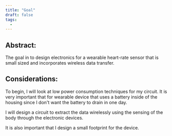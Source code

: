 ```yaml
---
title: "Goal"
draft: false
tags:
  - 
---
```

## Abstract:

The goal in to design electronics for a wearable heart-rate sensor that is small sized and incorporates wireless data transfer.

## Considerations:

To begin, I will look at low power consumption techniques for my circuit. It is very important that for wearable device that uses a battery inside of the housing since I don't want the battery to drain in one day.


I will design a circuit to extract the data wirelessly using the sensing of the body through the electronic devices.


It is also important that I design a small footprint for the device.